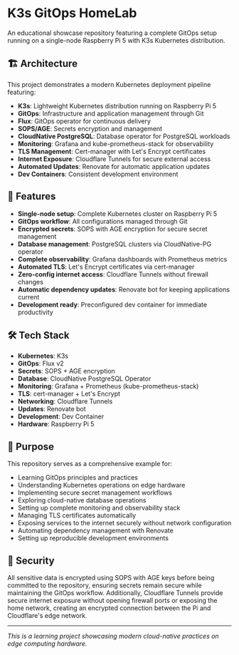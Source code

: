 # K3s GitOps HomeLab

An educational showcase repository featuring a complete GitOps setup running on a single-node Raspberry Pi 5 with K3s Kubernetes distribution.

## 🏗️ Architecture

This project demonstrates a modern Kubernetes deployment pipeline featuring:

- **K3s**: Lightweight Kubernetes distribution running on Raspberry Pi 5
- **GitOps**: Infrastructure and application management through Git
- **Flux**: GitOps operator for continuous delivery
- **SOPS/AGE**: Secrets encryption and management
- **CloudNative PostgreSQL**: Database operator for PostgreSQL workloads
- **Monitoring**: Grafana and kube-prometheus-stack for observability
- **TLS Management**: Cert-manager with Let's Encrypt certificates
- **Internet Exposure**: Cloudflare Tunnels for secure external access
- **Automated Updates**: Renovate for automatic application updates
- **Dev Containers**: Consistent development environment

## 🚀 Features

- **Single-node setup**: Complete Kubernetes cluster on Raspberry Pi 5
- **GitOps workflow**: All configurations managed through Git
- **Encrypted secrets**: SOPS with AGE encryption for secure secret management
- **Database management**: PostgreSQL clusters via CloudNative-PG operator
- **Complete observability**: Grafana dashboards with Prometheus metrics
- **Automated TLS**: Let's Encrypt certificates via cert-manager
- **Zero-config internet access**: Cloudflare Tunnels without firewall changes
- **Automatic dependency updates**: Renovate bot for keeping applications current
- **Development ready**: Preconfigured dev container for immediate productivity

## 🛠️ Tech Stack

- **Kubernetes**: K3s
- **GitOps**: Flux v2
- **Secrets**: SOPS + AGE encryption
- **Database**: CloudNative PostgreSQL Operator
- **Monitoring**: Grafana + Prometheus (kube-prometheus-stack)
- **TLS**: cert-manager + Let's Encrypt
- **Networking**: Cloudflare Tunnels
- **Updates**: Renovate bot
- **Development**: Dev Container
- **Hardware**: Raspberry Pi 5


## 🎯 Purpose

This repository serves as a comprehensive example for:
- Learning GitOps principles and practices
- Understanding Kubernetes operations on edge hardware
- Implementing secure secret management workflows
- Exploring cloud-native database operations
- Setting up complete monitoring and observability stack
- Managing TLS certificates automatically
- Exposing services to the internet securely without network configuration
- Automating dependency management with Renovate
- Setting up reproducible development environments

## 🔐 Security

All sensitive data is encrypted using SOPS with AGE keys before being committed to the repository, ensuring secrets remain secure while maintaining the GitOps workflow. Additionally, Cloudflare Tunnels provide secure internet exposure without opening firewall ports or exposing the home network, creating an encrypted connection between the Pi and Cloudflare's edge network.

---

*This is a learning project showcasing modern cloud-native practices on edge computing hardware.*
